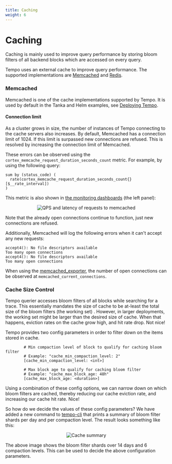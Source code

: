 ```yaml
---
title: Caching
weight: 6
---
```


# Caching

Caching is mainly used to improve query performance by storing bloom filters of all backend blocks which are accessed on every query.

Tempo uses an external cache to improve query performance.
The supported implementations are [Memcached](https://memcached.org/) and [Redis](https://redis.io/). 

### Memcached

Memcached is one of the cache implementations supported by Tempo.
It is used by default in the Tanka and Helm examples, see [Deploying Tempo](../deployment). 

#### Connection limit

As a cluster grows in size, the number of instances of Tempo connecting to the cache servers also increases.
By default, Memcached has a connection limit of 1024. If this limit is surpassed new connections are refused.
This is resolved by increasing the connection limit of Memcached.

These errors can be observed using the `cortex_memcache_request_duration_seconds_count` metric.
For example, by using the following query:

```promql
sum by (status_code) (
  rate(cortex_memcache_request_duration_seconds_count{}[$__rate_interval])
)
```

This metric is also shown in [the monitoring dashboards](../monitoring) (the left panel):

<p align="center"><img src="../caching_memcached_connection_limit.png" alt="QPS and latency of requests to memcached"></p>

Note that the already open connections continue to function, just new connections are refused.

Additionally, Memcached will log the following errors when it can't accept any new requests:

```
accept4(): No file descriptors available
Too many open connections
accept4(): No file descriptors available
Too many open connections
```

When using the [memcached_exporter](https://github.com/prometheus/memcached_exporter), the number of open connections can be observed at `memcached_current_connections`. 

### Cache Size Control

Tempo querier accesses bloom filters of all blocks while searching for a trace. This essentially mandates the size
of cache to be at-least the total size of the bloom filters (the working set) . However, in larger deployments, the
working set might be larger than the desired size of cache. When that happens, eviction rates on the cache grow high,
and hit rate drop. Not nice!

Tempo provides two config parameters in order to filter down on the items stored in cache.

```
        # Min compaction level of block to qualify for caching bloom filter
        # Example: "cache_min_compaction_level: 2"
        [cache_min_compaction_level: <int>]

        # Max block age to qualify for caching bloom filter
        # Example: "cache_max_block_age: 48h"
        [cache_max_block_age: <duration>]
```

Using a combination of these config options, we can narrow down on which bloom filters are cached, thereby reducing our
cache eviction rate, and increasing our cache hit rate. Nice!

So how do we decide the values of these config parameters? We have added a new command to [tempo-cli](tempo_cli) that
prints a summary of bloom filter shards per day and per compaction level. The result looks something like this:

<p align="center"><img src="../cache-summary.png" alt="Cache summary"></p>

The above image shows the bloom filter shards over 14 days and 6 compaction levels. This can be used to decide the
above configuration parameters.